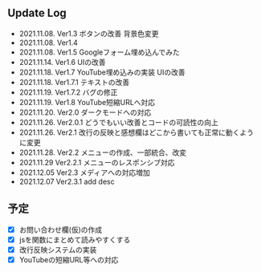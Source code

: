 ## Update Log
* 2021.11.08. Ver1.3 ボタンの改善 背景色変更
* 2021.11.08. Ver1.4
* 2021.11.08. Ver1.5 Googleフォーム埋め込んでみた
* 2021.11.14. Ver1.6 UIの改善
* 2021.11.18. Ver1.7 YouTube埋め込みの実装 UIの改善
* 2021.11.18. Ver1.7.1 テキストの改善
* 2021.11.19. Ver1.7.2 バグの修正
* 2021.11.19. Ver1.8 YouTube短縮URLへ対応
* 2021.11.20. Ver2.0 ダークモードへの対応
* 2021.11.26. Ver2.0.1 どうでもいい改善とコードの可読性の向上  
* 2021.11.26. Ver2.1 改行の反映と感想欄はどこから書いても正常に動くように変更
* 2021.11.28. Ver2.2 メニューの作成、一部統合、改変
* 2021.11.29  Ver2.2.1 メニューのレスポンシブ対応
* 2021.12.05  Ver2.3 メディアへの対応増加 
* 2021.12.07  Ver2.3.1 add desc
## 予定
- [x]  お問い合わせ欄(仮)の作成
- [x]  jsを関数にまとめて読みやすくする
- [x]  改行反映システムの実装
- [x]  YouTubeの短縮URL等への対応
